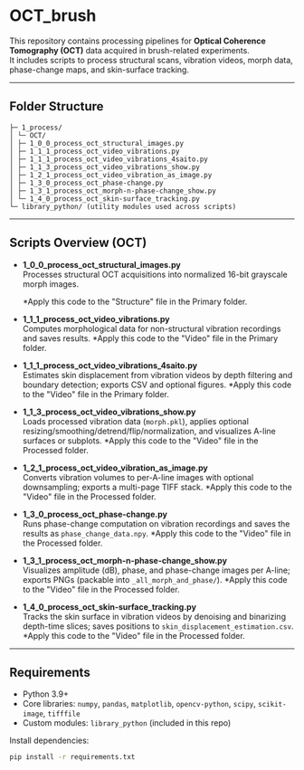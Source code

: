 # OCT_brush

This repository contains processing pipelines for **Optical Coherence Tomography (OCT)** data acquired in brush-related experiments.  
It includes scripts to process structural scans, vibration videos, morph data, phase-change maps, and skin-surface tracking.

---

## Folder Structure
```OCT_brush/
├─ 1_process/
│ └─ OCT/
│ ├─ 1_0_0_process_oct_structural_images.py
│ ├─ 1_1_1_process_oct_video_vibrations.py
│ ├─ 1_1_1_process_oct_video_vibrations_4saito.py
│ ├─ 1_1_3_process_oct_video_vibrations_show.py
│ ├─ 1_2_1_process_oct_video_vibration_as_image.py
│ ├─ 1_3_0_process_oct_phase-change.py
│ ├─ 1_3_1_process_oct_morph-n-phase-change_show.py
│ └─ 1_4_0_process_oct_skin-surface_tracking.py
└─ library_python/ (utility modules used across scripts)
```


---

## Scripts Overview (OCT)

- **1_0_0_process_oct_structural_images.py**  
  Processes structural OCT acquisitions into normalized 16-bit grayscale morph images.
  
    *Apply this code to the "Structure" file in the Primary folder.

- **1_1_1_process_oct_video_vibrations.py**  
  Computes morphological data for non-structural vibration recordings and saves results.
    *Apply this code to the "Video" file in the Primary folder.

- **1_1_1_process_oct_video_vibrations_4saito.py**  
  Estimates skin displacement from vibration videos by depth filtering and boundary detection; exports CSV and optional figures.
    *Apply this code to the "Video" file in the Primary folder.

- **1_1_3_process_oct_video_vibrations_show.py**  
  Loads processed vibration data (`morph.pkl`), applies optional resizing/smoothing/detrend/flip/normalization, and visualizes A-line surfaces or subplots.
    *Apply this code to the "Video" file in the Processed folder.

- **1_2_1_process_oct_video_vibration_as_image.py**  
  Converts vibration volumes to per-A-line images with optional downsampling; exports a multi-page TIFF stack.
    *Apply this code to the "Video" file in the Processed folder.

- **1_3_0_process_oct_phase-change.py**  
  Runs phase-change computation on vibration recordings and saves the results as `phase_change_data.npy`.
    *Apply this code to the "Video" file in the Processed folder.

- **1_3_1_process_oct_morph-n-phase-change_show.py**  
  Visualizes amplitude (dB), phase, and phase-change images per A-line; exports PNGs (packable into `_all_morph_and_phase/`).
    *Apply this code to the "Video" file in the Processed folder.

- **1_4_0_process_oct_skin-surface_tracking.py**  
  Tracks the skin surface in vibration videos by denoising and binarizing depth-time slices; saves positions to `skin_displacement_estimation.csv`.
    *Apply this code to the "Video" file in the Processed folder.

---

## Requirements
- Python 3.9+  
- Core libraries: `numpy`, `pandas`, `matplotlib`, `opencv-python`, `scipy`, `scikit-image`, `tifffile`  
- Custom modules: `library_python` (included in this repo)

Install dependencies:
```bash
pip install -r requirements.txt
